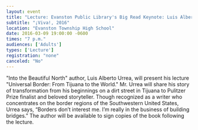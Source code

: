 ```yaml
---
layout: event
title: "Lecture: Evanston Public Library's Big Read Keynote: Luis Alberto Urrea"
subtitle: "¡Viva!, 2016"
location: "Evanston Township High School"
date: 2016-03-09 19:00:00 -0600
times: "7 p.m."
audiences: ['Adults']
types: ['Lecture']
registration: "none"
canceled: "No"
---
```

"Into the Beautiful North" author, Luis Alberto Urrea, will present his lecture "Universal Border: From Tijuana to the World." Mr. Urrea will share his story of transformation from his beginnings on a dirt street in Tijuana to Pulitzer Prize finalist and beloved storyteller. Though recognized as a writer who concentrates on the border regions of the Southwestern United States, Urrea says, “Borders don’t interest me. I’m really in the business of building bridges.”  The author will be available to sign copies of the book following the lecture.
